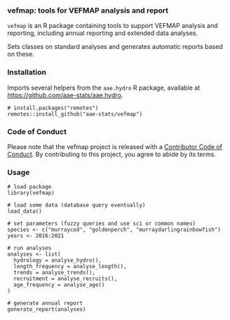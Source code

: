 ### vefmap: tools for VEFMAP analysis and report

`vefmap` is an R package containing tools to support VEFMAP analysis and reporting, including annual reporting and extended data analyses.

Sets classes on standard analyses and generates automatic reports based on these.

### Installation

Imports several helpers from the `aae.hydro` R package, available at https://github.com/aae-stats/aae.hydro.

```{r}
# install.packages("remotes")
remotes::install_github("aae-stats/vefmap")
```

### Code of Conduct
  
Please note that the vefmap project is released with a [Contributor Code of Conduct](https://contributor-covenant.org/version/2/0/CODE_OF_CONDUCT.html). By contributing to this project, you agree to abide by its terms.


### Usage

```{r}
# load package
library(vefmap)

# load some data (database query eventually)
load_data()

# set parameters (fuzzy queries and use sci or common names)
species <- c("murraycod", "goldenperch", "murraydarlingrainbowfish")
years <- 2016:2021

# run analyses
analyses <- list(
  hydrology = analyse_hydro(),
  length_frequency = analyse_length(),
  trends = analyse_trends(),
  recruitment = analyse_recruits(),
  age_frequency = analyse_age()
)

# generate annual report
generate_report(analyses)
```
